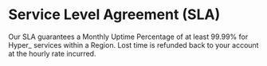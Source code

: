 # Service Level Agreement (SLA)

Our SLA guarantees a Monthly Uptime Percentage of at least 99.99% for Hyper_ services within a Region. Lost time is refunded back to your account at the hourly rate incurred.
